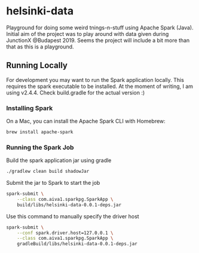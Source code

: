 # helsinki-data
Playground for doing some weird tnings-n-stuff using Apache Spark (Java).
Initial aim of the project was to play around with data given during JunctionX @Budapest 2019.
Seems the project will include a bit more than that as this is a playground.

## Running Locally

For development you may want to run the Spark application locally. This requires the spark 
executable to be installed. At the moment of writing, I am using v2.4.4. Check build.gradle 
for the actual version :)

### Installing Spark

On a Mac, you can install the Apache Spark CLI with Homebrew:

```bash
brew install apache-spark
```

### Running the Spark Job
Build the spark application jar using gradle

```bash
./gradlew clean build shadowJar
```

Submit the jar to Spark to start the job
```bash
spark-submit \
    --class com.aiva1.sparkpg.SparkApp \
    build/libs/helsinki-data-0.0.1-deps.jar 
```

Use this command to manually specify the driver host
```bash
spark-submit \
    --conf spark.driver.host=127.0.0.1 \
    --class com.aiva1.sparkpg.SparkApp \
    gradleBuild/libs/helsinki-data-0.0.1-deps.jar 
```

